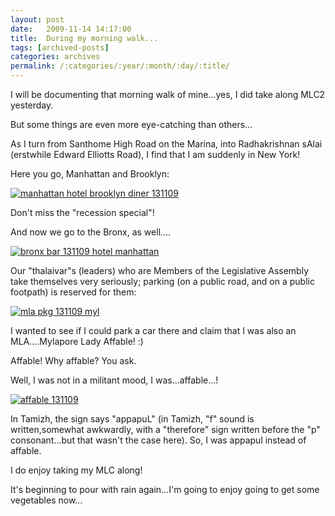 ```yaml
---
layout: post
date:	2009-11-14 14:17:00
title:  During my morning walk...
tags: [archived-posts]
categories: archives
permalink: /:categories/:year/:month/:day/:title/
---
```

I will be documenting that morning walk of mine...yes, I did take along MLC2 yesterday.

But some things are even more eye-catching than others...


As I turn from Santhome High Road on the Marina, into Radhakrishnan sAlai (erstwhile Edward Elliotts Road), I find that I am suddenly in New York!

<lj-cut text="see New York in Chennai">

Here you go, Manhattan and Brooklyn:


<a href="http://s562.photobucket.com/albums/ss67/pugaippadam/?action=view&current=IMG_8748.jpg" target="_blank"><img src="http://i562.photobucket.com/albums/ss67/pugaippadam/IMG_8748.jpg" border="0" alt="manhattan hotel brooklyn diner 131109"></a>


Don't miss the "recession special"!


And now we go to the Bronx, as well....


<a href="http://s562.photobucket.com/albums/ss67/pugaippadam/?action=view&current=IMG_8749.jpg" target="_blank"><img src="http://i562.photobucket.com/albums/ss67/pugaippadam/IMG_8749.jpg" border="0" alt="bronx bar 131109 hotel manhattan"></a>


Our "thalaivar"s (leaders) who are Members of the Legislative Assembly take themselves very seriously; parking (on a public road, and on a public footpath) is reserved for them:


<a href="http://s562.photobucket.com/albums/ss67/pugaippadam/?action=view&current=IMG_8716.jpg" target="_blank"><img src="http://i562.photobucket.com/albums/ss67/pugaippadam/IMG_8716.jpg" border="0" alt="mla pkg 131109 myl"></a>

I wanted to see if I could park a car there and claim that I was also an MLA....Mylapore Lady Affable! :)


Affable! Why affable? You ask.

</lj-cut>


Well, I was not in a militant mood, I was...affable...!

<a href="http://s562.photobucket.com/albums/ss67/pugaippadam/?action=view&current=IMG_8787.jpg" target="_blank"><img src="http://i562.photobucket.com/albums/ss67/pugaippadam/IMG_8787.jpg" border="0" alt="affable 131109"></a>


In Tamizh, the sign says "appapuL" (in Tamizh, "f" sound is written,somewhat awkwardly, with a "therefore" sign written before the "p" consonant...but that wasn't the case here). So, I was appapul instead of affable.



I do enjoy taking my MLC along!


It's beginning to pour with rain again...I'm going to enjoy going to get some vegetables now...
